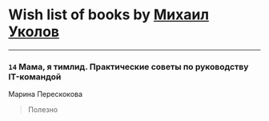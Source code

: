# Wish list of books by [Михаил Уколов](https://plus.google.com/u/0/106221599511620619431/)
---

### `14` Мама, я тимлид. Практические советы по руководству IT-командой
Марина Перескокова
> Полезно


